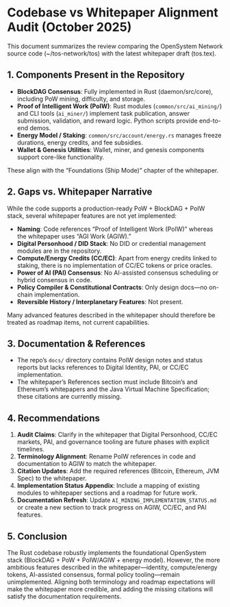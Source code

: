 # Codebase vs Whitepaper Alignment Audit (October 2025)

This document summarizes the review comparing the OpenSystem Network source code (~/tos-network/tos) with the latest whitepaper draft (tos.tex).

## 1. Components Present in the Repository
- **BlockDAG Consensus**: Fully implemented in Rust (daemon/src/core), including PoW mining, difficulty, and storage.
- **Proof of Intelligent Work (PoIW)**: Rust modules (`common/src/ai_mining/`) and CLI tools (`ai_miner/`) implement task publication, answer submission, validation, and reward logic. Python scripts provide end-to-end demos.
- **Energy Model / Staking**: `common/src/account/energy.rs` manages freeze durations, energy credits, and fee subsidies.
- **Wallet & Genesis Utilities**: Wallet, miner, and genesis components support core-like functionality.

These align with the “Foundations (Ship Mode)” chapter of the whitepaper.

## 2. Gaps vs. Whitepaper Narrative
While the code supports a production-ready PoW + BlockDAG + PoIW stack, several whitepaper features are not yet implemented:
- **Naming**: Code references “Proof of Intelligent Work (PoIW)” whereas the whitepaper uses “AGI Work (AGIW).”
- **Digital Personhood / DID Stack**: No DID or credential management modules are in the repository.
- **Compute/Energy Credits (CC/EC)**: Apart from energy credits linked to staking, there is no implementation of CC/EC tokens or price oracles.
- **Power of AI (PAI) Consensus**: No AI-assisted consensus scheduling or hybrid consensus in code.
- **Policy Compiler & Constitutional Contracts**: Only design docs—no on-chain implementation.
- **Reversible History / Interplanetary Features**: Not present.

Many advanced features described in the whitepaper should therefore be treated as roadmap items, not current capabilities.

## 3. Documentation & References
- The repo’s `docs/` directory contains PoIW design notes and status reports but lacks references to Digital Identity, PAI, or CC/EC implementation.
- The whitepaper’s References section must include Bitcoin’s and Ethereum’s whitepapers and the Java Virtual Machine Specification; these citations are currently missing.

## 4. Recommendations
1. **Audit Claims**: Clarify in the whitepaper that Digital Personhood, CC/EC markets, PAI, and governance tooling are future phases with explicit timelines.
2. **Terminology Alignment**: Rename PoIW references in code and documentation to AGIW to match the whitepaper.
3. **Citation Updates**: Add the required references (Bitcoin, Ethereum, JVM Spec) to the whitepaper.
4. **Implementation Status Appendix**: Include a mapping of existing modules to whitepaper sections and a roadmap for future work.
5. **Documentation Refresh**: Update `AI_MINING_IMPLEMENTATION_STATUS.md` or create a new section to track progress on AGIW, CC/EC, and PAI features.

## 5. Conclusion
The Rust codebase robustly implements the foundational OpenSystem stack (BlockDAG + PoW + PoIW/AGIW + energy model). However, the more ambitious features described in the whitepaper—identity, compute/energy tokens, AI-assisted consensus, formal policy tooling—remain unimplemented. Aligning both terminology and roadmap expectations will make the whitepaper more credible, and adding the missing citations will satisfy the documentation requirements.
